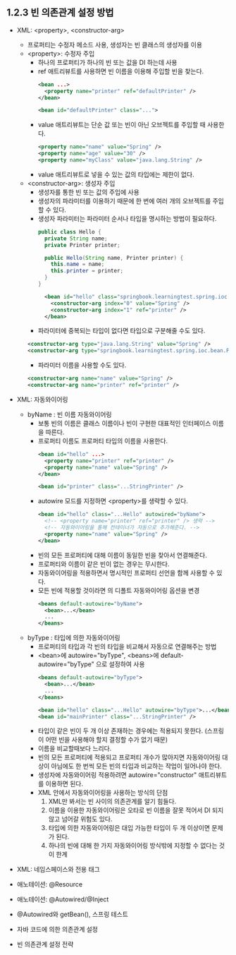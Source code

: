 ## 1.2.3 빈 의존관계 설정 방법
- XML: \<property>, \<constructor-arg>
  + 프로퍼티는 수정자 메소드 사용, 생성자는 빈 클래스의 생성자를 이용
  + \<property>: 수정자 주입
    * 하나의 프로퍼티가 하나의 빈 또는 값을 DI 하는데 사용
    * ref 애트리뷰트를 사용하면 빈 이름을 이용해 주입할 빈을 찾는다.
      ```xml
      <bean ...>
        <property name="printer" ref="defaultPrinter" />
      </bean>
      
      <bean id="defaultPrinter" class="...">
      ```
    * value 애트리뷰트는 단순 값 또는 빈이 아닌 오브젝트를 주입할 때 사용한다.
      ```xml
      <property name="name" value="Spring" />
      <property name="age" value="30" />
      <property name="myClass" value="java.lang.String" />
      ```
    * value 애트리뷰트로 넣을 수 있는 값의 타입에는 제한이 없다.
  + \<constructor-arg>: 생성자 주입
    * 생성자를 통한 빈 또는 값의 주입에 사용
    * 생성자의 파라미터를 이용하기 때문에 한 번에 여러 개의 오브젝트를 주입할 수 있다.
    * 생성자 파라미터는 파라미터 순서나 타입을 명시하는 방법이 필요하다.
      ```java
      public class Hello {
        private String name;
        private Printer printer;

        public Hello(String name, Printer printer) {
          this.name = name;
          this.printer = printer;
        }
      }
      ```
      ```xml
        <bean id="hello" class="springbook.learningtest.spring.ioc.bean.Hello">
          <constructor-arg index="0" value="Spring" />
          <constructor-arg index="1" ref="printer" />
        </bean>
      ```
    * 파라미터에 중복되는 타입이 없다면 타입으로 구분해줄 수도 있다.
    ```xml
    <constructor-arg type="java.lang.String" value="Spring" />
    <constructor-arg type="springbook.learningtest.spring.ioc.bean.Printer" ref="printer" />      
    ```
    * 파라미터 이름을 사용할 수도 있다.
    ```xml
    <constructor-arg name="name" value="Spring" />
    <constructor-arg name="printer" ref="printer" />      
    ```

- XML: 자동와이어링
  + byName : 빈 이름 자동와이어링
    * 보통 빈의 이름은 클래스 이름이나 빈이 구현한 대표적인 인터페이스 이름을 따른다.
    * 프로퍼티 이름도 프로퍼티 타입의 이름을 사용한다.
      ```xml
      <bean id="hello" ...>
        <property name="printer" ref="printer" />
        <property name="name" value="Spring" />
      </bean>

      <bean id="printer" class="...StringPrinter" />
      ```
    * autowire 모드를 지정하면 \<property>를 생략할 수 있다.
      ```xml
      <bean id="hello" class="...Hello" autowired="byName">
        <!-- <property name="printer" ref="printer" /> 생략 -->
        <!-- 자동와이어링을 통해 컨테이너가 자동으로 추가해준다. -->
        <property name="name" value="Spring" />
      </bean>
      ```
    * 빈의 모든 프로퍼티에 대해 이름이 동일한 빈을 찾아서 연결해준다.
    * 프로퍼티와 이름이 같은 빈이 없는 경우는 무시한다.
    * 자동와이어링을 적용하면서 명시적인 프로퍼티 선언을 함께 사용할 수 있다.
    * 모든 빈에 적용할 것이라면 <beans>의 디폴트 자동와이어링 옵션을 변경
      ```xml
      <beans default-autowire="byName">
        <bean>...</bean>
        ...
      </beans>
      ```
  + byType : 타입에 의한 자동와이어링
    * 프로퍼티의 타입과 각 빈의 타입을 비교해서 자동으로 연결해주는 방법
    * \<bean>에 autowire="byType", \<beans>에 default-autowire="byType" 으로 설정하여 사용
      ```xml
      <beans default-autowire="byType">
        <bean>...</bean>
        ...
      </beans>

      <bean id="hello" class="...Hello" autowire="byType">...</bean>
      <bean id="mainPrinter" class="...StringPrinter" />
      ```
    * 타입이 같은 빈이 두 개 이상 존재하는 경우에는 적용되지 못한다. (스프링이 어떤 빈을 사용해야 할지 결정할 수가 없기 때문)
    * 이름을 비교할때보다 느리다.
    * 빈의 모든 프로퍼티에 적용되고 프로퍼티 개수가 많아지면 자동와이어링 대상이 아님에도 한 번씩 모든 빈의 타입과 비교하는 작업이 일어나야 한다.
    * 생성자에 자동와이어링 적용하려면 autowire="constructor" 애트리뷰트를 이용하면 된다.
    * XML 안에서 자동와이어링을 사용하는 방식의 단점
      1. XML만 봐서는 빈 사이의 의존관계를 알기 힘들다.
      2. 이름을 이용한 자동와이어링은 오타로 빈 이름을 잘못 적어서 DI 되지 않고 넘어갈 위험도 있다.
      3. 타입에 의한 자동와이어링은 대입 가능한 타입이 두 개 이상이면 문제가 된다.
      4. 하나의 빈에 대해 한 가지 자동와이어링 방식밖에 지정할 수 없다는 것이 한계
      
- XML: 네임스페이스와 전용 태그
- 애노테이션: @Resource
- 애노테이션: @Autowired/@Inject
- @Autowired와 getBean(), 스프링 테스트
- 자바 코드에 의한 의존관계 설정
- 빈 의존관계 설정 전략
